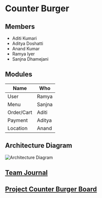# Counter Burger

## Members 
- Aditi Kumari
- Aditya Doshatti
- Anand Kumar
- Ramya Iyer
- Sanjna Dhamejani

## Modules 

| Name         | Who         |
|-----------|-----------|
|User       | Ramya     |
|Menu       | Sanjna    |
|Order/Cart | Aditi   |
|Payment    | Aditya      |
| Location  | Anand    |


## Architecture Diagram

![Architecture Diagram](ArchitectureDiagram.png "Architecture Diagram")


## [Team Journal](./TeamJournal.md)

## [Project Counter Burger Board](https://github.com/nguyensjsu/sp19-281-vcloud9.0/projects/1)